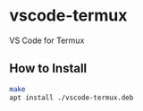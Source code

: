 # vscode-termux
VS Code for Termux
## How to Install
```bash
make
apt install ./vscode-termux.deb
```
